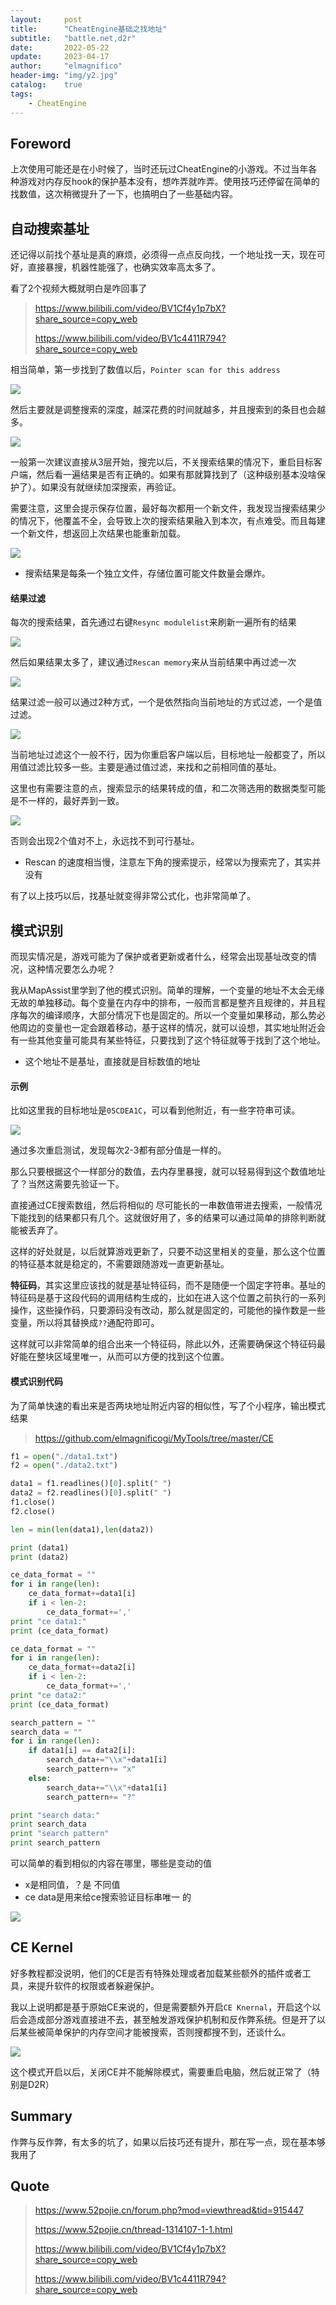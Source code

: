 ```yaml
---
layout:     post
title:      "CheatEngine基础之找地址"
subtitle:   "battle.net,d2r"
date:       2022-05-22
update:     2023-04-17
author:     "elmagnifico"
header-img: "img/y2.jpg"
catalog:    true
tags:
    - CheatEngine
---
```


## Foreword

上次使用可能还是在小时候了，当时还玩过CheatEngine的小游戏。不过当年各种游戏对内存反hook的保护基本没有，想咋弄就咋弄。使用技巧还停留在简单的找数值，这次稍微提升了一下，也搞明白了一些基础内容。



## 自动搜索基址

还记得以前找个基址是真的麻烦，必须得一点点反向找，一个地址找一天，现在可好，直接暴搜，机器性能强了，也确实效率高太多了。

看了2个视频大概就明白是咋回事了

> https://www.bilibili.com/video/BV1Cf4y1p7bX?share_source=copy_web
>
> https://www.bilibili.com/video/BV1c4411R794?share_source=copy_web



相当简单，第一步找到了数值以后，`Pointer scan for this address`

![](https://img.elmagnifico.tech/static/upload/elmagnifico/202205221436350.png)



然后主要就是调整搜索的深度，越深花费的时间就越多，并且搜索到的条目也会越多。

![](https://img.elmagnifico.tech/static/upload/elmagnifico/202205221437196.png)

一般第一次建议直接从3层开始，搜完以后，不关搜索结果的情况下，重启目标客户端，然后看一遍结果是否有正确的。如果有那就算找到了（这种级别基本没啥保护了）。如果没有就继续加深搜索，再验证。

需要注意，这里会提示保存位置，最好每次都用一个新文件，我发现当搜索结果少的情况下，他覆盖不全，会导致上次的搜索结果融入到本次，有点难受。而且每建一个新文件，想返回上次结果也能重新加载。

![](https://img.elmagnifico.tech/static/upload/elmagnifico/202205221439779.png)

- 搜索结果是每条一个独立文件，存储位置可能文件数量会爆炸。



#### 结果过滤

每次的搜索结果，首先通过右键`Resync modulelist`来刷新一遍所有的结果

![](https://img.elmagnifico.tech/static/upload/elmagnifico/202205221443523.png)

然后如果结果太多了，建议通过`Rescan memory`来从当前结果中再过滤一次 

![](https://img.elmagnifico.tech/static/upload/elmagnifico/202205221442383.png)

结果过滤一般可以通过2种方式，一个是依然指向当前地址的方式过滤，一个是值过滤。

![](https://img.elmagnifico.tech/static/upload/elmagnifico/202205221445472.png)

当前地址过滤这个一般不行，因为你重启客户端以后，目标地址一般都变了，所以用值过滤比较多一些。主要是通过值过滤，来找和之前相同值的基址。

这里也有需要注意的点，搜索显示的结果转成的值，和二次筛选用的数据类型可能是不一样的，最好弄到一致。

![](https://img.elmagnifico.tech/static/upload/elmagnifico/202205221447160.png)

否则会出现2个值对不上，永远找不到可行基址。

- Rescan 的速度相当慢，注意左下角的搜索提示，经常以为搜索完了，其实并没有

有了以上技巧以后，找基址就变得非常公式化，也非常简单了。



## 模式识别

而现实情况是，游戏可能为了保护或者更新或者什么，经常会出现基址改变的情况，这种情况要怎么办呢？

我从MapAssist里学到了他的模式识别。简单的理解，一个变量的地址不太会无缘无故的单独移动。每个变量在内存中的排布，一般而言都是整齐且规律的，并且程序每次的编译顺序，大部分情况下也是固定的。所以一个变量如果移动，那么势必他周边的变量也一定会跟着移动，基于这样的情况，就可以设想，其实地址附近会有一些其他变量可能具有某些特征，只要找到了这个特征就等于找到了这个地址。

- 这个地址不是基址，直接就是目标数值的地址 



#### 示例

比如这里我的目标地址是`05CDEA1C`，可以看到他附近，有一些字符串可读。

![](https://img.elmagnifico.tech/static/upload/elmagnifico/202205221456073.png)

通过多次重启测试，发现每次2-3都有部分值是一样的。

那么只要根据这个一样部分的数值，去内存里暴搜，就可以轻易得到这个数值地址了？当然这需要先验证一下。

直接通过CE搜索数组，然后将相似的 尽可能长的一串数值带进去搜索，一般情况下能找到的结果都只有几个。这就很好用了，多的结果可以通过简单的排除判断就能被丢弃了。

这样的好处就是，以后就算游戏更新了，只要不动这里相关的变量，那么这个位置的特征基本就是稳定的，不需要跟随游戏一直更新基址。



**特征码**，其实这里应该找的就是基址特征码，而不是随便一个固定字符串。基址的特征码是基于这段代码的调用结构生成的，比如在进入这个位置之前执行的一系列操作，这些操作码，只要源码没有改动，那么就是固定的，可能他的操作数是一些变量，所以将其替换成`??`通配符即可。

这样就可以非常简单的组合出来一个特征码，除此以外，还需要确保这个特征码最好能在整块区域里唯一，从而可以方便的找到这个位置。



#### 模式识别代码

为了简单快速的看出来是否两块地址附近内容的相似性，写了个小程序，输出模式结果

> https://github.com/elmagnificogi/MyTools/tree/master/CE

```python
f1 = open("./data1.txt")
f2 = open("./data2.txt")

data1 = f1.readlines()[0].split(" ")
data2 = f2.readlines()[0].split(" ")
f1.close()
f2.close()

len = min(len(data1),len(data2))

print (data1)
print (data2)

ce_data_format = ""
for i in range(len):
    ce_data_format+=data1[i]
    if i < len-2:
        ce_data_format+=','
print "ce data1:"
print (ce_data_format)

ce_data_format = ""
for i in range(len):
    ce_data_format+=data2[i]
    if i < len-2:
        ce_data_format+=','
print "ce data2:"
print (ce_data_format)

search_pattern = ""
search_data = ""
for i in range(len):
    if data1[i] == data2[i]:
        search_data+="\\x"+data1[i]
        search_pattern+= "x"
    else:
        search_data+="\\x"+data1[i]
        search_pattern+= "?"

print "search data:"
print search_data
print "search pattern"
print search_pattern
```



可以简单的看到相似的内容在哪里，哪些是变动的值

- x是相同值，？是 不同值
- ce data是用来给ce搜索验证目标串唯一 的

![](https://img.elmagnifico.tech/static/upload/elmagnifico/202205221507886.png)



## CE Kernel

好多教程都没说明，他们的CE是否有特殊处理或者加载某些额外的插件或者工具，来提升软件的权限或者躲避保护。

我以上说明都是基于原始CE来说的，但是需要额外开启`CE Knernal`，开启这个以后会造成部分游戏直接进不去，甚至触发游戏保护机制和反作弊系统。但是开了以后某些被简单保护的内存空间才能被搜索，否则搜都搜不到，还谈什么。

![](https://img.elmagnifico.tech/static/upload/elmagnifico/202205221509694.png)

这个模式开启以后，关闭CE并不能解除模式，需要重启电脑，然后就正常了（特别是D2R）



## Summary

作弊与反作弊，有太多的坑了，如果以后技巧还有提升，那在写一点，现在基本够我用了



## Quote

> https://www.52pojie.cn/forum.php?mod=viewthread&tid=915447
>
> https://www.52pojie.cn/thread-1314107-1-1.html
>
> https://www.bilibili.com/video/BV1Cf4y1p7bX?share_source=copy_web
>
> https://www.bilibili.com/video/BV1c4411R794?share_source=copy_web
